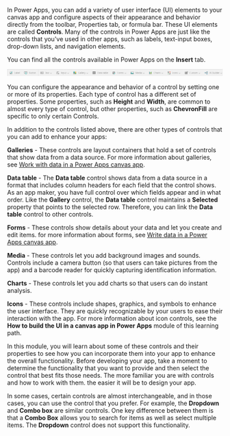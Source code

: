 In Power Apps, you can add a variety of user interface (UI) elements to your canvas app and configure aspects of their appearance and behavior directly from the toolbar, Properties tab, or formula bar. These UI elements are called **Controls**. Many of the controls in Power Apps are just like the controls that you've used in other apps, such as labels, text-input boxes, drop-down lists, and navigation elements.

You can find all the controls available in Power Apps on the **Insert**
tab.

![Power Apps Controls Ribbon menu items for the Insert tab.](../media/control-ribbon.png)

You can configure the appearance and behavior of a control by setting
one or more of its properties. Each type of control has a different set
of properties. Some properties, such as **Height** and **Width**, are
common to almost every type of control, but other properties, such as
**ChevronFill** are specific to only certain Controls.

In addition to the controls listed above, there are other types of
controls that you can add to enhance your apps:

**Galleries** - These controls are layout containers that hold a set of controls that show data from a data source. For more information about galleries, see [Work with data in a Power Apps canvas app](https://docs.microsoft.com/learn/paths/work-with-data-in-a-canvas-app/).

**Data table** - The **Data table** control shows data from a data source
in a format that includes column headers for each field that the control
shows. As an app maker, you have full control over which fields appear
and in what order. Like the **Gallery** control, the **Data table**
control maintains a **Selected** property that points to the selected
row. Therefore, you can link the **Data table** control to other
controls.

**Forms** - These controls show details about your data and let you
create and edit items. for more information about forms, see
[Write data in a Power Apps canvas app](https://docs.microsoft.com/learn/modules/write-data/).

**Media** - These controls let you add background images and sounds.
Controls include a camera button (so that users can take pictures from
the app) and a barcode reader for quickly capturing identification
information.

**Charts** - These controls let you add charts so that users can do
instant analysis.

**Icons** - These controls include shapes, graphics, and symbols to
enhance the user interface. They are quickly recognizable by your users
to ease their interaction with the app. For more information about icon controls, see the **How to build the UI in a canvas app in Power Apps** module of this learning path.

In this module, you will learn about some of these controls and their properties to see how you can incorporate them into your app to enhance the overall functionality. Before developing your app, take a moment to determine the functionality that you want to provide and then select the control that best fits those needs. The more familiar you are with controls and how to work with them. the easier it will be to design your app.

In some cases, certain controls are almost interchangeable, and in those
cases, you can use the control that you prefer. For example, the **Dropdown**
and **Combo box** are similar controls. One key difference between them
is that a **Combo Box** allows you to search for items as well as
select multiple items. The **Dropdown** control does not support this
functionality. 
